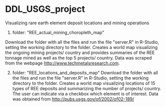 # DDL_USGS_project
Visualizing rare earth element deposit locations and mining operations

1) folder: "REE_actual_mining_choropleth_map"

Download the folder with all the files and run the file "server.R" in R-Studio, setting the working directory 
to the folder.
Creates a world map visualizing the ongoing mining projects/ country and provides summaries of the REE tonnage mined as
well as the top 5 projects/ country. Data was scraped from the webpage http://www.techmetalsresearch.com.

2) folder: "REE_locations_and_deposits_map"
Download the folder with all the files and run the file "server.R" in R-Studio, setting the working directory 
to the folder.
Creates a world map visualizing locations of 15 types of REE deposits and summarizing the number of projects/ country. The user can indicate via a checkbox which element is of interest. Data was obtained from http://pubs.usgs.gov/of/2002/of02-189/

